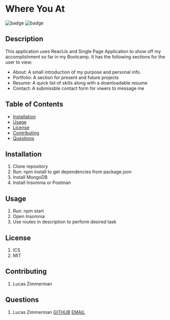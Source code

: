 # Where You At

![badge](https://img.shields.io/badge/license-ICS-blueviolet)
![badge](https://img.shields.io/badge/license-MIT-green)


## Description
This application uses ReactJs and Single Page Application to show off my accomplishment so far in my Bootcamp.
It has the following sections for the user to view:

* About: A small introduction of my purpose and personal info.
* Portfolio: A section for present and future projects
* Resume: A quick list of skills along with a downloadable resume
* Contact: A submissble contact form for viwers to message me

## Table of Contents

* [Installation](#installation)
* [Usage](#usage)
* [License](#license)
* [Contributing](#contributing)
* [Questions](#questions)


## Installation
1. Clone repository
2. Run: npm install to get dependencies from package.json
3. Install MongoDB
4. Install Insomnia or Postman


## Usage
1. Run: npm start
2. Open Insomnia
3. Use routes in description to perform desired task


## License
1. ICS
2. MIT


## Contributing
1. Lucas Zimmerman


## Questions
1. Lucas Zimmerman
[GITHUB](github.com/dolomiteson)
[EMAIL](mailto:zimmerman.lucas@hotmail.com)
